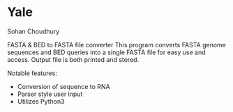 # Yale
Sohan Choudhury

FASTA & BED to FASTA file converter
This program converts FASTA genome sequences and BED queries into a single FASTA file for easy use and access. Output file is both printed and stored. 

Notable features:
- Conversion of sequence to RNA
- Parser style user input
- Utilizes Python3
